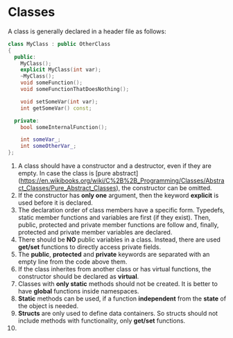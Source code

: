 # Classes

A class is generally declared in a header file as follows:

```cpp
class MyClass : public OtherClass
{
  public:
    MyClass();
    explicit MyClass(int var);
    ~MyClass();
    void someFunction();
    void someFunctionThatDoesNothing();

    void setSomeVar(int var);
    int getSomeVar() const;

  private:
    bool someInternalFunction();

    int someVar_;
    int someOtherVar_;
};
```

1. A class should have a constructor and a destructor, even if they are empty.
In case the class is [pure abstract]
(https://en.wikibooks.org/wiki/C%2B%2B_Programming/Classes/Abstract_Classes/Pure_Abstract_Classes),
the constructor can be omitted.
2. If the constructor has **only one** argument, then the keyword **explicit** is
used before it is declared.
3. The declaration order of class members have a specific form. Typedefs, static
member functions and variables are first (if they exist). Then, public, protected
and private member functions are follow and, finally, protected and private
member variables are declared.
4. There should be **NO** public variables in a class. Instead, there are used
**get/set** functions to directly access private fields.
5. The **public**, **protected** and **private** keywords are separated with an
empty line from the code above them.
6. If the class inherites from another class or has virtual functions, the
constructor should be declared as **virtual**.
7. Classes with **only static** methods should not be created. It is better to
have **global** functions inside namespaces.
8. **Static** methods can be used, if a function **independent** from the
**state** of the object is needed.
9. **Structs** are only used to define data containers. So structs should not
include methods with functionality, only **get/set** functions.
10.

